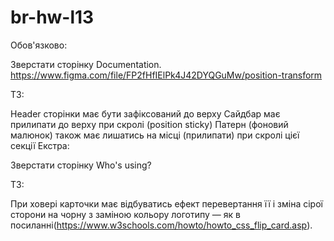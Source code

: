 # br-hw-l13
Обов'язково:

Зверстати сторінку Documentation. https://www.figma.com/file/FP2fHfIElPk4J42DYQGuMw/position-transform

ТЗ:

Header сторінки має бути зафіксований до верху
Сайдбар має прилипати до верху при скролі (position sticky)
Патерн (фоновий малюнок) також має лишатись на місці (прилипати) при скролі цієї секції
Екстра:

Зверстати сторінку Who's using?

ТЗ:

При ховері карточки має відбуватись ефект перевертання її і зміна сірої сторони на чорну з  заміною кольору логотипу — як в посиланні(https://www.w3schools.com/howto/howto_css_flip_card.asp).
